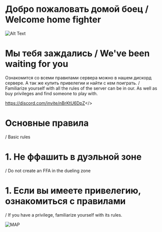 # Добро пожаловать домой боец / Welcome home fighter
![Alt Text](https://gifyu.com/image/ScB9G)

# Мы тебя заждались / We've been waiting for you


Ознакомится со всеми правилами сервера можно в нашем дискорд сервере. А так же купить привелегии и найти с кем поиграть.
/ Familiarize yourself with all the rules of the server can be in our. As well as buy privileges and find someone to play with.

<a id="Discord LOFM">https://discord.com/invite/nBrKtU6DpZ</>


# Основные правила 
/ Basic rules

# 1. Не ффашить в дуэльной зоне 
/ Do not create an FFA in the dueling zone

# 1. Если вы имеете привелегию, ознакомиться с правилами 
/ If you have a privilege, familiarize yourself with its rules.

![MAP](https://cdn.discordapp.com/attachments/1038784080852029450/1102166909958496286/Screenshot_122.png)
